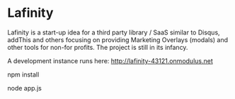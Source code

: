 # Lafinity

Lafinity is a start-up idea for a third party library / SaaS similar to Disqus, addThis and others focusing on providing Marketing Overlays (modals) and other tools for non-for profits.
The project is still in its infancy. 

A development instance runs here:
http://lafinity-43121.onmodulus.net 


npm install

node app.js
